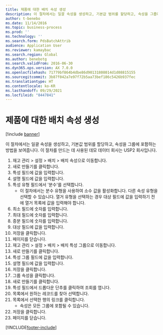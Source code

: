```yaml
---
title: 제품에 대한 배치 속성 생성
description: 이 절차에서는 일괄 속성을 생성하고, 기본값 범위를 할당하고, 속성을 그룹에 포함하는 방법을 보여줍니다.
author: t-benebo
ms.date: 11/14/2016
ms.topic: business-process
ms.prod: ''
ms.technology: ''
ms.search.form: PdsBatchAttrib
audience: Application User
ms.reviewer: kamaybac
ms.search.region: Global
ms.author: benebotg
ms.search.validFrom: 2016-06-30
ms.dyn365.ops.version: AX 7.0.0
ms.openlocfilehash: 71779bf864b4dbe86d90131808014d1d08815155
ms.sourcegitcommit: 3b87f042a7e97f72b5aa73bef186c5426b937fec
ms.translationtype: HT
ms.contentlocale: ko-KR
ms.lasthandoff: 09/29/2021
ms.locfileid: "8447841"
---
```

# <a name="create-batch-attributes-for-a-product"></a>제품에 대한 배치 속성 생성

[!include [banner](../../includes/banner.md)]

이 절차에서는 일괄 속성을 생성하고, 기본값 범위를 할당하고, 속성을 그룹에 포함하는 방법을 보여줍니다. 이 절차를 만드는 데 사용된 데모 데이터 회사는 USP2 회사입니다.

1. 재고 관리 > 설정 > 배치 > 배치 속성으로 이동합니다.
2. 새로 만들기를 클릭합니다.
3. 특성 필드에 값을 입력합니다.
4. 설명 필드에 값을 입력합니다.
5. 특성 유형 필드에서 '분수'를 선택합니다.
    * 이 절차에서는 분수 유형을 사용하여 소수 값을 활성화합니다. 다른 속성 유형을 선택할 수 있습니다. 열거 유형을 선택하는 경우 대상 필드에 값을 입력하기 전에 열거 목록에 값을 입력해야 합니다.  
6. 최소 필드에 숫자를 입력합니다.
7. 최대 필드에 숫자를 입력합니다.
8. 증분 필드에 숫자를 입력합니다.
9. 대상 필드에 값을 입력합니다.
10. 저장을 클릭합니다.
11. 페이지를 닫습니다.
12. 재고 관리 > 설정 > 배치 > 배치 특성 그룹으로 이동합니다.
13. 새로 만들기를 클릭합니다.
14. 특성 그룹 필드에 값을 입력합니다.
15. 설명 필드에 값을 입력합니다.
16. 저장을 클릭합니다.
17. 그룹 속성을 클릭합니다.
18. 새로 만들기를 클릭합니다.
19. 특성 필드에서 드롭다운 단추를 클릭하여 조회를 엽니다.
20. 목록에서 원하는 레코드를 찾아 선택합니다.
21. 목록에서 선택한 행의 링크를 클릭합니다.
    * 속성은 모든 그룹에 포함될 수 있습니다.  
22. 저장을 클릭합니다.
23. 페이지를 닫습니다.



[!INCLUDE[footer-include](../../../includes/footer-banner.md)]